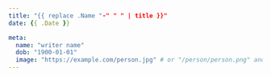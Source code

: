 ```yaml
---
title: "{{ replace .Name "-" " " | title }}"
date: {{ .Date }}

meta:
  name: "writer name"
  dob: "1900-01-01"
  image: "https://example.com/person.jpg" # or "/person/person.png" and place it in static/images directory    
---
```

